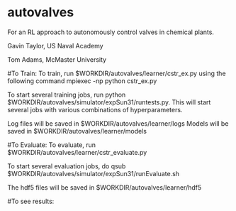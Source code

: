 # autovalves

For an RL approach to autonomously control valves in chemical plants.

Gavin Taylor, US Naval Academy

Tom Adams, McMaster University


#To Train:
To train, run $WORKDIR/autovalves/learner/cstr_ex.py using the following command
mpiexec -np <numprocs> python cstr_ex.py <learning rate> <timestep> <entropy> <value coefficent> <num layers> <layer width> <num environments>

To start several training jobs, run python $WORKDIR/autovalves/simulator/expSun31/runtests.py. This will start several jobs with various combinations of hyperparameters.

Log files will be saved in $WORKDIR/autovalves/learner/logs
Models will be saved in $WORKDIR/autovalves/learner/models 

#To Evaluate:
To evaluate, run $WORKDIR/autovalves/learner/cstr_evaluate.py <number of trajectories>  

To start several evaluation jobs, do qsub $WORKDIR/autovalves/simulator/expSun31/runEvaluate.sh

The hdf5 files will be saved in $WORKDIR/autovalves/learner/hdf5

#To see results:
